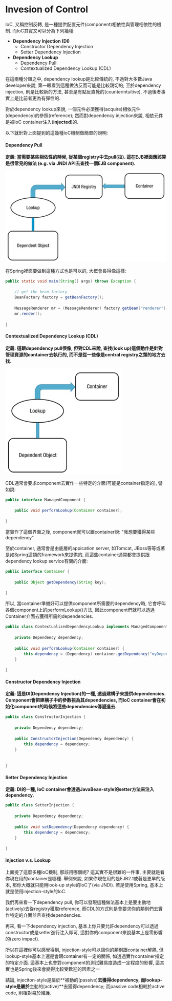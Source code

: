 # Invesion of Control

IoC, 又稱控制反轉, 是一種提供配置元件\(component\)相依性與管理相依性的機制. 而IoC其實又可以分為下列幾種:

* **Dependency Injection \(DI\)**
  * Constructor Dependency Injection
  * Setter Dependency Injection
* **Dependency Lookup**
  * Dependency Pull
  * Contextualized Dependency Lookup \(CDL\)

在這兩種分類之中, dependency lookup是比較傳統的, 不過對大多數Java developer來說, 第一眼看到這種做法反而可能是比較親切的; 至於dependency injection, 則是比較新的方法, 甚至是有點反直覺的\(counterintuitive\), 不過後者事實上是比前者更為有彈性的.

對於dependency lookup來說, 一個元件必須獲得\(acquire\)相依元件\(dependency\)的參照\(reference\); 然而對dependency injection來說, 相依元件是被IoC container注入\(**injected**\)的.

以下就針對上面提到的這幾種IoC機制做簡單的說明:

#### Dependency Pull

**定義: 當需要某些相依性的時候, 從某個registry中去pull\(拉\). 這在EJB裡面應該算是很常見的做法 \(e.g. via JNDI API去查找一個EJB component\).**

![](/assets/di_001.png)

在Spring裡面要做到這種方式也是可以的, 大概會長得像這樣:

```java
public static void main(String[] args) throws Exception {

    // get the bean factory
    BeanFactory factory = getBeanFactory();

    MessageRenderer mr = (MessageRenderer) factory.getBean("renderer");
    mr.render();

}
```

#### Contextualized Dependency Lookup \(CDL\)

**定義: 這跟dependency pull很像, 但對CDL來說, 查找\(look up\)這個動作是針對管理資源的container去執行的, 而不是從一些像是central registry之類的地方去找.**

![](/assets/di_002.png)

CDL通常會要求component去實作一些特定的介面\(可能是container指定的\), 譬如說:

```java
public interface ManagedComponent {

    public void performLookup(Container container);

}
```

當實作了這個界面之後, component就可以跟container說: "我想要獲得某些dependency".

至於container, 通常會是由底層的appication server, 如Tomcat, JBoss等等或著是如Spring這類的framework來提供的, 而這些container通常都會提供跟dependency lookup service有關的介面:

```java
public interface Container {

    public Object getDependency(String key);

}
```

所以, 當container準備好可以提供component所需要的dependency時, 它會呼叫各個component上的performLookup\(\)方法, 因此component們就可以透過Container介面去獲得所需的dependencies.

```java
public class ContextualizedDependencyLookup implements ManagedComponent {

    private Dependency dependency;

    public void performLookup(Container container) {
        this.dependency = (Dependency) container.getDependency("myDependency");
    }

}
```

#### Constructor Dependency Injection

**定義: 這是DI\(Dependency Injection\)的一種, 透過建構子來提供dependencies. Component會把建構子中的參數視為其dependencies, 而IoC container會在初始化component的時候將這些dependencies傳遞進去.**

```java
public class ConstructorInjection {

    private Dependency dependency;

    public ConstructorInjection(Dependency dependency) {
        this.dependency = dependency;
    }


}
```

#### Setter Dependency Injection

**定義: DI的一種, IoC container會透過JavaBean-style的setter方法來注入dependency.**

```java
public class SetterInjection {

    private Dependency dependency;

    public void setDependency(Dependency dependency) {
        this.dependency = dependency;
    }

}
```

#### Injection v.s. Lookup

上面提了這麼多種IoC機制, 那該用哪個呢? 這其實不是很難的一件事, 主要就是看你現在用的container是哪種. 舉例來說, 如果你現在用的是EJB2.1或著是更早的版本, 那你大概就只能用look-up style的IoC了\(via JNDI\). 若是使用Spring, 基本上就是使用injection-style的IoC.

我們再來看一下dependency pull, 你可以發現這種做法基本上是要主動地\(actively\)去從registry獲取reference, 而CDL的方式則是會要求你的類別們去實作特定的介面並且查找dependencies.

再來, 看一下dependency injection, 基本上你只要允許dependency可以透過constructor或是setter進行注入即可, 這對你的component來說基本上是零影響的\(zero impact\).

所以在這裡你可以感覺得到, injection-style可以讓你的類別跟container解耦, 但lookup-style基本上還是會跟container有一定的關係, 如透過實作container指定的特定介面. 這基本上也會對component的測試難易度造成一定程度的影響, 這其實也是Spring後來會變得比較受歡迎的因素之一

結論, injeciton-style是屬於**被動的\(passive\)**去獲得dependency, 而lookup-style是屬於**主動的\(active\)**去獲得dependency; 而passive code相較於active code, 則相對易於維護.

